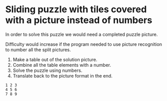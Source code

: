 # Sliding puzzle with tiles covered with a picture instead of numbers

In order to solve this puzzle we would need a completed puzzle picture.

Difficulty would increase if the program needed to use picture recognition to number
all the split pictures.

1. Make a table out of the solution picture.
2. Combine all the table elements with a number.
3. Solve the puzzle using numbers.
4. Translate back to the picture format in the end.

```
1 2 3
4 5 6
7 8 9
```